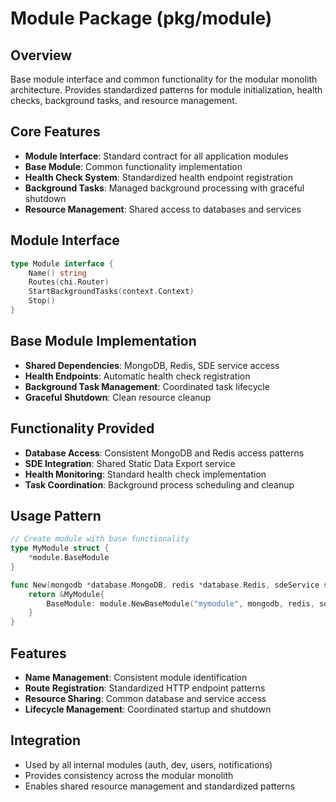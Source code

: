 # Module Package (pkg/module)

## Overview
Base module interface and common functionality for the modular monolith architecture. Provides standardized patterns for module initialization, health checks, background tasks, and resource management.

## Core Features
- **Module Interface**: Standard contract for all application modules
- **Base Module**: Common functionality implementation
- **Health Check System**: Standardized health endpoint registration
- **Background Tasks**: Managed background processing with graceful shutdown
- **Resource Management**: Shared access to databases and services

## Module Interface
```go
type Module interface {
    Name() string
    Routes(chi.Router)
    StartBackgroundTasks(context.Context)
    Stop()
}
```

## Base Module Implementation
- **Shared Dependencies**: MongoDB, Redis, SDE service access
- **Health Endpoints**: Automatic health check registration
- **Background Task Management**: Coordinated task lifecycle
- **Graceful Shutdown**: Clean resource cleanup

## Functionality Provided
- **Database Access**: Consistent MongoDB and Redis access patterns
- **SDE Integration**: Shared Static Data Export service
- **Health Monitoring**: Standard health check implementation
- **Task Coordination**: Background process scheduling and cleanup

## Usage Pattern
```go
// Create module with base functionality
type MyModule struct {
    *module.BaseModule
}

func New(mongodb *database.MongoDB, redis *database.Redis, sdeService sde.SDEService) *MyModule {
    return &MyModule{
        BaseModule: module.NewBaseModule("mymodule", mongodb, redis, sdeService),
    }
}
```

## Features
- **Name Management**: Consistent module identification
- **Route Registration**: Standardized HTTP endpoint patterns
- **Resource Sharing**: Common database and service access
- **Lifecycle Management**: Coordinated startup and shutdown

## Integration
- Used by all internal modules (auth, dev, users, notifications)
- Provides consistency across the modular monolith
- Enables shared resource management and standardized patterns